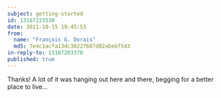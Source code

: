 ```yaml
---
subject: getting-started
id: 13187223530
date: 2011-10-15 19:45:53
from:
  name: "François G. Dorais"
  md5: 7e4c1acfa13dc30227687d82abebf543
in-reply-to: 13187203370
published: true
---
```

Thanks! A lot of it was hanging out here and there, begging for a better place to live...
